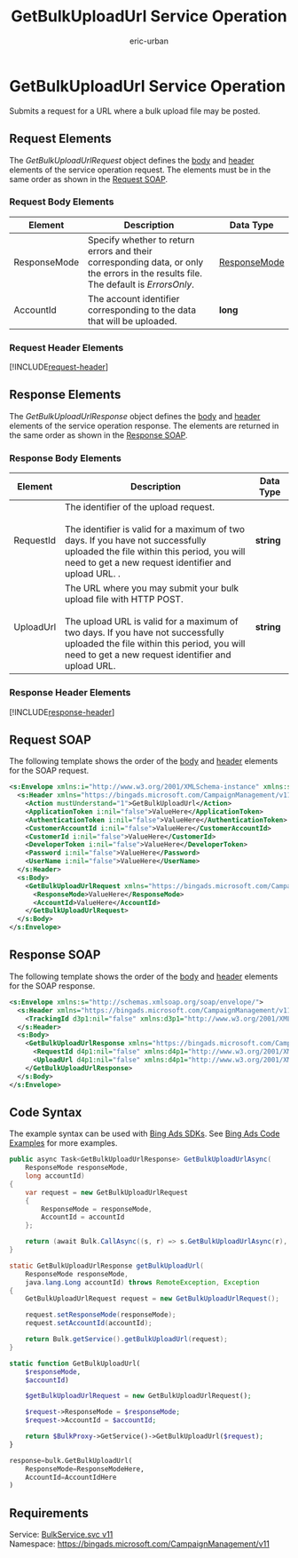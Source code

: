 ﻿---
title: GetBulkUploadUrl Service Operation
ms.service: bing-ads-bulk-service
ms.topic: article
author: eric-urban
ms.author: eur
description: Submits a request for a URL where a bulk upload file may be posted.
---
# GetBulkUploadUrl Service Operation
Submits a request for a URL where a bulk upload file may be posted.

## <a name="request"></a>Request Elements
The *GetBulkUploadUrlRequest* object defines the [body](#request-body) and [header](#request-header) elements of the service operation request. The elements must be in the same order as shown in the [Request SOAP](#request-soap). 

### <a name="request-body"></a>Request Body Elements

|Element|Description|Data Type|
|-----------|---------------|-------------|
|<a name="responsemode"></a>ResponseMode|Specify whether to return errors and their corresponding data, or only the errors in the results file. The default is *ErrorsOnly*.|[ResponseMode](responsemode.md)|
|<a name="accountid"></a>AccountId|The account identifier corresponding to the data that will be uploaded.|**long**|

### <a name="request-header"></a>Request Header Elements
[!INCLUDE[request-header](./includes/request-header.md)]

## <a name="response"></a>Response Elements
The *GetBulkUploadUrlResponse* object defines the [body](#response-body) and [header](#response-header) elements of the service operation response. The elements are returned in the same order as shown in the [Response SOAP](#response-soap).

### <a name="response-body"></a>Response Body Elements

|Element|Description|Data Type|
|-----------|---------------|-------------|
|<a name="requestid"></a>RequestId|The identifier of the upload request.<br /><br />The identifier is valid for a maximum of two days. If you have not successfully uploaded the file within this period, you will need to get a new request identifier and upload URL. .|**string**|
|<a name="uploadurl"></a>UploadUrl|The URL where you may submit your bulk upload file with  HTTP POST.<br /><br />The upload URL is valid for a maximum of two days. If you have not successfully uploaded the file within this period, you will need to get a new request identifier and upload URL.|**string**|

### <a name="response-header"></a>Response Header Elements
[!INCLUDE[response-header](./includes/response-header.md)]

## <a name="request-soap"></a>Request SOAP
The following template shows the order of the [body](#request-body) and [header](#request-header) elements for the SOAP request.

```xml
<s:Envelope xmlns:i="http://www.w3.org/2001/XMLSchema-instance" xmlns:s="http://schemas.xmlsoap.org/soap/envelope/">
  <s:Header xmlns="https://bingads.microsoft.com/CampaignManagement/v11">
    <Action mustUnderstand="1">GetBulkUploadUrl</Action>
    <ApplicationToken i:nil="false">ValueHere</ApplicationToken>
    <AuthenticationToken i:nil="false">ValueHere</AuthenticationToken>
    <CustomerAccountId i:nil="false">ValueHere</CustomerAccountId>
    <CustomerId i:nil="false">ValueHere</CustomerId>
    <DeveloperToken i:nil="false">ValueHere</DeveloperToken>
    <Password i:nil="false">ValueHere</Password>
    <UserName i:nil="false">ValueHere</UserName>
  </s:Header>
  <s:Body>
    <GetBulkUploadUrlRequest xmlns="https://bingads.microsoft.com/CampaignManagement/v11">
      <ResponseMode>ValueHere</ResponseMode>
      <AccountId>ValueHere</AccountId>
    </GetBulkUploadUrlRequest>
  </s:Body>
</s:Envelope>
```

## <a name="response-soap"></a>Response SOAP
The following template shows the order of the [body](#response-body) and [header](#response-header) elements for the SOAP response.

```xml
<s:Envelope xmlns:s="http://schemas.xmlsoap.org/soap/envelope/">
  <s:Header xmlns="https://bingads.microsoft.com/CampaignManagement/v11">
    <TrackingId d3p1:nil="false" xmlns:d3p1="http://www.w3.org/2001/XMLSchema-instance">ValueHere</TrackingId>
  </s:Header>
  <s:Body>
    <GetBulkUploadUrlResponse xmlns="https://bingads.microsoft.com/CampaignManagement/v11">
      <RequestId d4p1:nil="false" xmlns:d4p1="http://www.w3.org/2001/XMLSchema-instance">ValueHere</RequestId>
      <UploadUrl d4p1:nil="false" xmlns:d4p1="http://www.w3.org/2001/XMLSchema-instance">ValueHere</UploadUrl>
    </GetBulkUploadUrlResponse>
  </s:Body>
</s:Envelope>
```

## <a name="example"></a>Code Syntax
The example syntax can be used with [Bing Ads SDKs](~/guides/client-libraries.md). See [Bing Ads Code Examples](~/guides/code-examples.md) for more examples.
```csharp
public async Task<GetBulkUploadUrlResponse> GetBulkUploadUrlAsync(
	ResponseMode responseMode,
	long accountId)
{
	var request = new GetBulkUploadUrlRequest
	{
		ResponseMode = responseMode,
		AccountId = accountId
	};

	return (await Bulk.CallAsync((s, r) => s.GetBulkUploadUrlAsync(r), request));
}
```
```java
static GetBulkUploadUrlResponse getBulkUploadUrl(
	ResponseMode responseMode,
	java.lang.Long accountId) throws RemoteException, Exception
{
	GetBulkUploadUrlRequest request = new GetBulkUploadUrlRequest();

	request.setResponseMode(responseMode);
	request.setAccountId(accountId);

	return Bulk.getService().getBulkUploadUrl(request);
}
```
```php
static function GetBulkUploadUrl(
	$responseMode,
	$accountId)

	$getBulkUploadUrlRequest = new GetBulkUploadUrlRequest();

	$request->ResponseMode = $responseMode;
	$request->AccountId = $accountId;

	return $BulkProxy->GetService()->GetBulkUploadUrl($request);
}
```
```python
response=bulk.GetBulkUploadUrl(
	ResponseMode=ResponseModeHere,
	AccountId=AccountIdHere
)
```

## Requirements
Service: [BulkService.svc v11](https://bulk.api.bingads.microsoft.com/Api/Advertiser/CampaignManagement/v11/BulkService.svc)  
Namespace: https://bingads.microsoft.com/CampaignManagement/v11  

